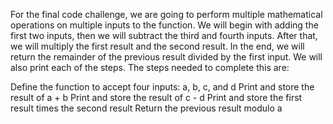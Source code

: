For the final code challenge, we are going to perform multiple mathematical operations on multiple inputs to the function. We will begin with adding the first two inputs, then we will subtract the third and fourth inputs. After that, we will multiply the first result and the second result. In the end, we will return the remainder of the previous result divided by the first input. We will also print each of the steps. The steps needed to complete this are:

Define the function to accept four inputs: a, b, c, and d
Print and store the result of a + b
Print and store the result of c - d
Print and store the first result times the second result
Return the previous result modulo a